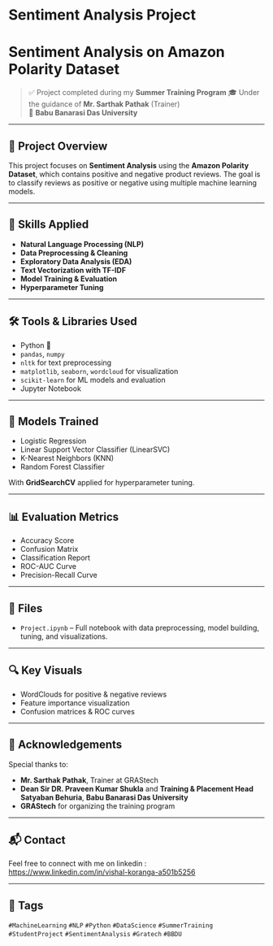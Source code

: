 # Sentiment Analysis Project

# Sentiment Analysis on Amazon Polarity Dataset

> ✅ Project completed during my **Summer Training Program** 
> 🎓 Under the guidance of **Mr. Sarthak Pathak** (Trainer)  
> 🏫 **Babu Banarasi Das University**

---

## 📌 Project Overview

This project focuses on **Sentiment Analysis** using the **Amazon Polarity Dataset**, which contains positive and negative product reviews. The goal is to classify reviews as positive or negative using multiple machine learning models.

---

## 🧠 Skills Applied

- **Natural Language Processing (NLP)**
- **Data Preprocessing & Cleaning**
- **Exploratory Data Analysis (EDA)**
- **Text Vectorization with TF-IDF**
- **Model Training & Evaluation**
- **Hyperparameter Tuning**

---

## 🛠️ Tools & Libraries Used

- Python 🐍  
- `pandas`, `numpy`  
- `nltk` for text preprocessing  
- `matplotlib`, `seaborn`, `wordcloud` for visualization  
- `scikit-learn` for ML models and evaluation  
- Jupyter Notebook

---

## 🧪 Models Trained

- Logistic Regression  
- Linear Support Vector Classifier (LinearSVC)  
- K-Nearest Neighbors (KNN)  
- Random Forest Classifier  

With **GridSearchCV** applied for hyperparameter tuning.

---

## 📊 Evaluation Metrics

- Accuracy Score  
- Confusion Matrix  
- Classification Report  
- ROC-AUC Curve  
- Precision-Recall Curve  

---

## 📁 Files

- `Project.ipynb` – Full notebook with data preprocessing, model building, tuning, and visualizations.

---

## 🔍 Key Visuals

- WordClouds for positive & negative reviews  
- Feature importance visualization  
- Confusion matrices & ROC curves  

---

## 🙏 Acknowledgements

Special thanks to:

- **Mr. Sarthak Pathak**, Trainer at GRAStech  
- **Dean Sir DR. Praveen Kumar Shukla** and **Training & Placement Head Satyaban Behuria**, **Babu Banarasi Das University**  
- **GRAStech** for organizing the training program  

---

## 📬 Contact

Feel free to connect with me on linkedin : https://www.linkedin.com/in/vishal-koranga-a501b5256


---

## 📌 Tags

`#MachineLearning` `#NLP` `#Python` `#DataScience` `#SummerTraining` `#StudentProject` `#SentimentAnalysis` `#Gratech` `#BBDU`

